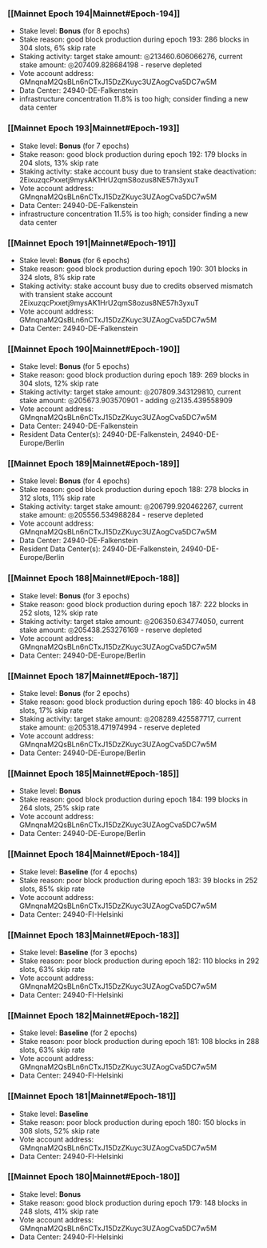 ### [[Mainnet Epoch 194|Mainnet#Epoch-194]]
* Stake level: **Bonus** (for 8 epochs)
* Stake reason: good block production during epoch 193: 286 blocks in 304 slots, 6% skip rate
* Staking activity: target stake amount: ◎213460.606066276, current stake amount: ◎207409.828684198 - reserve depleted
* Vote account address: GMnqnaM2QsBLn6nCTxJ15DzZKuyc3UZAogCva5DC7w5M
* Data Center: 24940-DE-Falkenstein
* infrastructure concentration 11.8% is too high; consider finding a new data center
### [[Mainnet Epoch 193|Mainnet#Epoch-193]]
* Stake level: **Bonus** (for 7 epochs)
* Stake reason: good block production during epoch 192: 179 blocks in 204 slots, 13% skip rate
* Staking activity: stake account busy due to transient stake deactivation: 2EixuzqcPxxetj9mysAK1HrU2qmS8ozus8NE57h3yxuT
* Vote account address: GMnqnaM2QsBLn6nCTxJ15DzZKuyc3UZAogCva5DC7w5M
* Data Center: 24940-DE-Falkenstein
* infrastructure concentration 11.5% is too high; consider finding a new data center
### [[Mainnet Epoch 191|Mainnet#Epoch-191]]
* Stake level: **Bonus** (for 6 epochs)
* Stake reason: good block production during epoch 190: 301 blocks in 324 slots, 8% skip rate
* Staking activity: stake account busy due to credits observed mismatch with transient stake account 2EixuzqcPxxetj9mysAK1HrU2qmS8ozus8NE57h3yxuT
* Vote account address: GMnqnaM2QsBLn6nCTxJ15DzZKuyc3UZAogCva5DC7w5M
* Data Center: 24940-DE-Falkenstein
### [[Mainnet Epoch 190|Mainnet#Epoch-190]]
* Stake level: **Bonus** (for 5 epochs)
* Stake reason: good block production during epoch 189: 269 blocks in 304 slots, 12% skip rate
* Staking activity: target stake amount: ◎207809.343129810, current stake amount: ◎205673.903570901 - adding ◎2135.439558909
* Vote account address: GMnqnaM2QsBLn6nCTxJ15DzZKuyc3UZAogCva5DC7w5M
* Data Center: 24940-DE-Falkenstein
* Resident Data Center(s): 24940-DE-Falkenstein, 24940-DE-Europe/Berlin
### [[Mainnet Epoch 189|Mainnet#Epoch-189]]
* Stake level: **Bonus** (for 4 epochs)
* Stake reason: good block production during epoch 188: 278 blocks in 312 slots, 11% skip rate
* Staking activity: target stake amount: ◎206799.920462267, current stake amount: ◎205556.534988284 - reserve depleted
* Vote account address: GMnqnaM2QsBLn6nCTxJ15DzZKuyc3UZAogCva5DC7w5M
* Data Center: 24940-DE-Falkenstein
* Resident Data Center(s): 24940-DE-Falkenstein, 24940-DE-Europe/Berlin
### [[Mainnet Epoch 188|Mainnet#Epoch-188]]
* Stake level: **Bonus** (for 3 epochs)
* Stake reason: good block production during epoch 187: 222 blocks in 252 slots, 12% skip rate
* Staking activity: target stake amount: ◎206350.634774050, current stake amount: ◎205438.253276169 - reserve depleted
* Vote account address: GMnqnaM2QsBLn6nCTxJ15DzZKuyc3UZAogCva5DC7w5M
* Data Center: 24940-DE-Europe/Berlin
### [[Mainnet Epoch 187|Mainnet#Epoch-187]]
* Stake level: **Bonus** (for 2 epochs)
* Stake reason: good block production during epoch 186: 40 blocks in 48 slots, 17% skip rate
* Staking activity: target stake amount: ◎208289.425587717, current stake amount: ◎205318.471974994 - reserve depleted
* Vote account address: GMnqnaM2QsBLn6nCTxJ15DzZKuyc3UZAogCva5DC7w5M
* Data Center: 24940-DE-Europe/Berlin
### [[Mainnet Epoch 185|Mainnet#Epoch-185]]
* Stake level: **Bonus**
* Stake reason: good block production during epoch 184: 199 blocks in 264 slots, 25% skip rate
* Vote account address: GMnqnaM2QsBLn6nCTxJ15DzZKuyc3UZAogCva5DC7w5M
* Data Center: 24940-DE-Europe/Berlin
### [[Mainnet Epoch 184|Mainnet#Epoch-184]]
* Stake level: **Baseline** (for 4 epochs)
* Stake reason: poor block production during epoch 183: 39 blocks in 252 slots, 85% skip rate 
* Vote account address: GMnqnaM2QsBLn6nCTxJ15DzZKuyc3UZAogCva5DC7w5M
* Data Center: 24940-FI-Helsinki
### [[Mainnet Epoch 183|Mainnet#Epoch-183]]
* Stake level: **Baseline** (for 3 epochs)
* Stake reason: poor block production during epoch 182: 110 blocks in 292 slots, 63% skip rate 
* Vote account address: GMnqnaM2QsBLn6nCTxJ15DzZKuyc3UZAogCva5DC7w5M
* Data Center: 24940-FI-Helsinki
### [[Mainnet Epoch 182|Mainnet#Epoch-182]]
* Stake level: **Baseline** (for 2 epochs)
* Stake reason: poor block production during epoch 181: 108 blocks in 288 slots, 63% skip rate 
* Vote account address: GMnqnaM2QsBLn6nCTxJ15DzZKuyc3UZAogCva5DC7w5M
* Data Center: 24940-FI-Helsinki
### [[Mainnet Epoch 181|Mainnet#Epoch-181]]
* Stake level: **Baseline**
* Stake reason: poor block production during epoch 180: 150 blocks in 308 slots, 52% skip rate 
* Vote account address: GMnqnaM2QsBLn6nCTxJ15DzZKuyc3UZAogCva5DC7w5M
* Data Center: 24940-FI-Helsinki
### [[Mainnet Epoch 180|Mainnet#Epoch-180]]
* Stake level: **Bonus**
* Stake reason: good block production during epoch 179: 148 blocks in 248 slots, 41% skip rate
* Vote account address: GMnqnaM2QsBLn6nCTxJ15DzZKuyc3UZAogCva5DC7w5M
* Data Center: 24940-FI-Helsinki